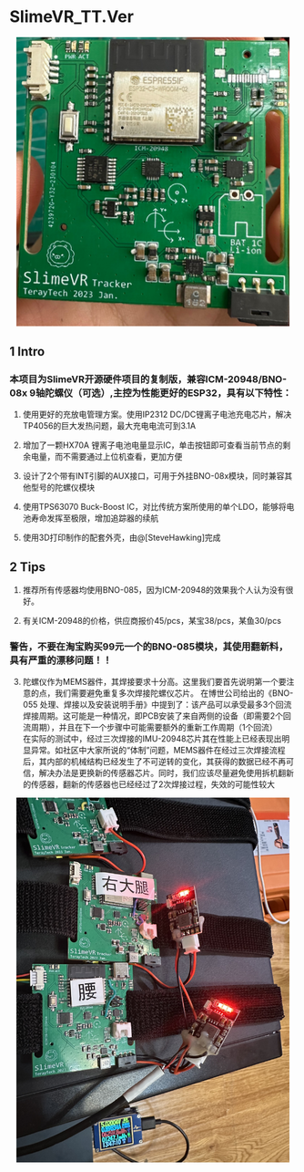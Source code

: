 # SlimeVR_TT.Ver  
<div align=center><img src="https://github.com/TerayTech/SlimeVR_TT.Ver/blob/main/img/SLVR_PCBtop.jpg" width="480"></div>  
  
## 1 Intro  
  
### 本项目为SlimeVR开源硬件项目的复制版，兼容ICM-20948/BNO-08x 9轴陀螺仪（可选）,主控为性能更好的ESP32，具有以下特性：  
  
1. 使用更好的充放电管理方案。使用IP2312 DC/DC锂离子电池充电芯片，解决TP4056的巨大发热问题，最大充电电流可到3.1A  
  
2. 增加了一颗HX70A 锂离子电池电量显示IC，单击按钮即可查看当前节点的剩余电量，而不需要通过上位机查看，更加方便  
  
3. 设计了2个带有INT引脚的AUX接口，可用于外挂BNO-08x模块，同时兼容其他型号的陀螺仪模块  
  
4. 使用TPS63070 Buck-Boost IC，对比传统方案所使用的单个LDO，能够将电池寿命发挥至极限，增加追踪器的续航  
  
5. 使用3D打印制作的配套外壳，由@[SteveHawking]完成
  
  
## 2 Tips 
1. 推荐所有传感器均使用BNO-085，因为ICM-20948的效果我个人认为没有很好。  
  
2. 有关ICM-20948的价格，供应商报价45/pcs，某宝38/pcs，某鱼30/pcs  
### 警告，不要在淘宝购买99元一个的BNO-085模块，其使用翻新料，具有严重的漂移问题！！  
  
3. 陀螺仪作为MEMS器件，其焊接要求十分高。这里我们要首先说明第一个要注意的点，我们需要避免重复多次焊接陀螺仪芯片。
在博世公司给出的《BNO-055 处理、焊接以及安装说明手册》中提到了：该产品可以承受最多3个回流焊接周期。这可能是一种情况，即PCB安装了来自两侧的设备（即需要2个回流周期），并且在下一个步骤中可能需要额外的重新工作周期（1个回流）  
在实际的测试中，经过三次焊接的IMU-20948芯片其在性能上已经表现出明显异常。如社区中大家所说的“体制”问题，MEMS器件在经过三次焊接流程后，其内部的机械结构已经发生了不可逆转的变化，其获得的数据已经不再可信，解决办法是更换新的传感器芯片。同时，我们应该尽量避免使用拆机翻新的传感器，翻新的传感器也已经经过了2次焊接过程，失效的可能性较大  
  
  
<div align=center><img src="https://github.com/TerayTech/SlimeVR_TT.Ver/blob/main/img/demo.JPG" width="480"></div>    
  
